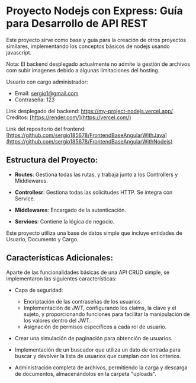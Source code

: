 # Proyecto Nodejs con Express: Guía para Desarrollo de API REST

Este proyecto sirve como base y guía para la creación de otros proyectos similares, implementando los conceptos básicos de nodejs usando javascript.

Nota: El backend desplegado actualmente no admite la gestión de archivos com subir imagenes debido a algunas limitaciones del hosting.

Usuario con cargo administrador: 
  - Email: sergio1@gmail.com
  - Contraseña: 123
    
Link desplegado del backend: https://my-project-nodejs.vercel.app/
Creditos: [https://render.com/](https://vercel.com/)

Link del repositorio del frontend: [https://github.com/sergio185678/FrontendBaseAngularWithJava](https://github.com/sergio185678/FrontendBaseAngularWithNodejs)
## Estructura del Proyecto:

- **Routes**: Gestiona todas las rutas, y trabaja junto a los Controllers y Middlewares.

- **Controllesr**: Gestiona todas las solicitudes HTTP. Se integra con Service.
  
- **Middlewares**: Encargado de la autenticación.

- **Services**: Contiene la lógica de negocio.

Este proyecto utiliza una base de datos simple que incluye entidades de Usuario, Documento y Cargo.

## Características Adicionales:

Aparte de las funcionalidades básicas de una API CRUD simple, se implementaron las siguientes características:

- Capa de seguridad:
  - Encriptación de las contraseñas de los usuarios.
  - Implementación de JWT, configurando los claims, la clave y el sujeto, y proporcionando funciones para facilitar la manipulación de los valores dentro del JWT.
  - Asignación de permisos específicos a cada rol de usuario.
  
- Crear una simulación de paginación para obtención de usuarios.

- Implementación de un buscador que utiliza un dato de entrada para buscar y devolver la lista de usuarios que cumplan con los criterios.

- Administración completa de archivos, permitiendo la carga y descarga de documentos, almacenándolos en la carpeta "uploads".
